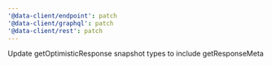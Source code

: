 ```yaml
---
'@data-client/endpoint': patch
'@data-client/graphql': patch
'@data-client/rest': patch
---
```


Update getOptimisticResponse snapshot types to include getResponseMeta
